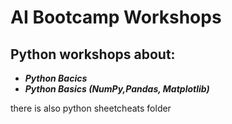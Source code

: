 # AI Bootcamp Workshops

## Python workshops about:
- ***Python Bacics***
- ***Python Basics (NumPy,Pandas, Matplotlib)***

there is also python sheetcheats folder
